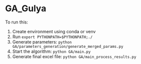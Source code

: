 # GA_Gulya

To run this:

1. Create environment using conda or venv
2. Run `export PYTHONPATH=$PYTHONPATH;./`
3. Generate parameters: `python GA/parameters_generation/generate_merged_params.py`
4. Start the algorithm: `python GA/main.py`
5. Generate final excel file: `python GA/main_process_results.py`

